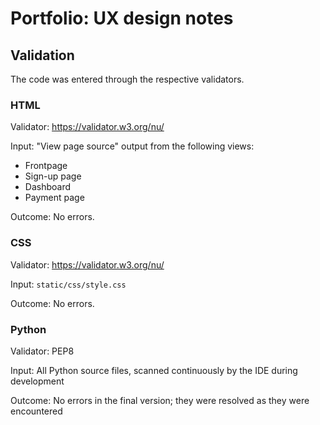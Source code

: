 # Portfolio: UX design notes

## Validation

The code was entered through the respective validators.

### HTML

Validator: https://validator.w3.org/nu/

Input: "View page source" output from the following views:

-   Frontpage
-   Sign-up page
-   Dashboard
-   Payment page

Outcome: No errors.

### CSS

Validator: https://validator.w3.org/nu/

Input: `static/css/style.css`

Outcome: No errors.

### Python

Validator: PEP8

Input: All Python source files, scanned continuously by the IDE during development

Outcome: No errors in the final version; they were resolved as they were encountered
